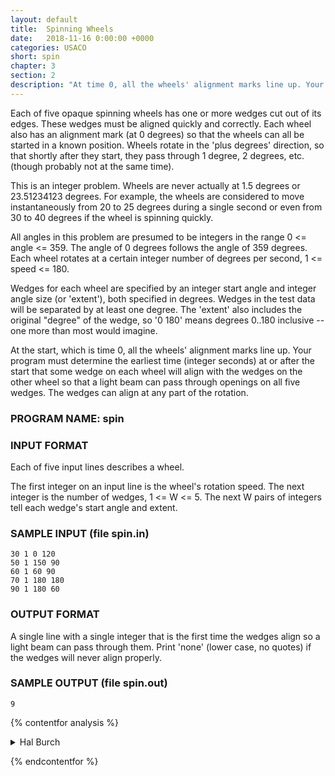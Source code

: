 ```yaml
---
layout: default
title:  Spinning Wheels
date:   2018-11-16 0:00:00 +0000
categories: USACO
short: spin
chapter: 3
section: 2
description: "At time 0, all the wheels' alignment marks line up. Your program must determine the earliest time (integer seconds) at or after the start that some wedge on each wheel will align with the wedges on the other wheel so that a light beam can pass through openings on all five wedges."
---
```


Each of five opaque spinning wheels has one or more wedges cut out of its edges. These wedges must be aligned quickly and correctly. Each wheel also has an alignment mark (at 0 degrees) so that the wheels can all be started in a known position. Wheels rotate in the 'plus degrees' direction, so that shortly after they start, they pass through 1 degree, 2 degrees, etc. (though probably not at the same time).

This is an integer problem. Wheels are never actually at 1.5 degrees or 23.51234123 degrees. For example, the wheels are considered to move instantaneously from 20 to 25 degrees during a single second or even from 30 to 40 degrees if the wheel is spinning quickly.

All angles in this problem are presumed to be integers in the range 0 <= angle <= 359. The angle of 0 degrees follows the angle of 359 degrees. Each wheel rotates at a certain integer number of degrees per second, 1 <= speed <= 180.

Wedges for each wheel are specified by an integer start angle and integer angle size (or 'extent'), both specified in degrees. Wedges in the test data will be separated by at least one degree. The 'extent' also includes the original "degree" of the wedge, so '0 180' means degrees 0..180 inclusive -- one more than most would imagine.

At the start, which is time 0, all the wheels' alignment marks line up. Your program must determine the earliest time (integer seconds) at or after the start that some wedge on each wheel will align with the wedges on the other wheel so that a light beam can pass through openings on all five wedges. The wedges can align at any part of the rotation.

### PROGRAM NAME: spin

### INPUT FORMAT

Each of five input lines describes a wheel.

The first integer on an input line is the wheel's rotation speed. The next integer is the number of wedges, 1 <= W <= 5. The next W pairs of integers tell each wedge's start angle and extent.

### SAMPLE INPUT (file spin.in)

```none
30 1 0 120
50 1 150 90
60 1 60 90
70 1 180 180
90 1 180 60
```

### OUTPUT FORMAT

A single line with a single integer that is the first time the wedges align so a light beam can pass through them. Print 'none' (lower case, no quotes) if the wedges will never align properly.

### SAMPLE OUTPUT (file spin.out)

```none
9
```

{% contentfor analysis %}

<details>
<summary>
Hal Burch
</summary>

The key observation for this problem is that after 360 seconds, the wheels have returned to their original locations, so if the wheels don't line up in 360 seconds, they will never line up.

To determine if there is a location through which a light can be shine, mark, for each wheel, which angles between 0 and 359 a light can be shone through. If any location gets marked for all the wheels, then a light can be shone through the entire system. Otherwise, no light can be shone through all the wheels.

```cpp
#include <stdio.h>
#include <assert.h>
#include <string.h>

int speed[5];      /* speed of each wheel */
int wedgest[5][5]; /* start of each wedge (-1 == no wedge) */
int wedglen[5][5]; /* length of each wedge */

int pos[5];        /* angular position of each wheel */
int t;             /* time (in seconds) since start */

/* (light[deg] >> wid) & 0x1 is true if and only if there
   is a wedge in wheel wid that a light can shine through at
   angle deg */
int light[360];    
 
/* mark all the degrees we can see through wheel w */
void mark_light(int w)
 {
  int lv, lv2; /* loop variables */
  int wpos; /* wedge position */

  for (lv = 0; lv < 5; lv++)
   {
    if (wedglen[w][lv] < 0) /* no more wedges for this wheel */
      break;

    /* start of wedge */
    wpos = (pos[w] + wedgest[w][lv]) % 360;

    for (lv2 = 0; lv2 <= wedglen[w][lv]; lv2++)
     { /* throughout extent of wedge */
      light[wpos] |= (1 << w); /* mark as hole in wheel */
      wpos = (wpos + 1) % 360; /* go to the next degree */
     }
   }
 }

int main(int argc, char **argv)
 {
  FILE *fp;
  FILE *fout;
  int w, f;
  int lv, lv2;

  fp = fopen("spin.in", "r");
  fout = fopen("spin.out", "w");
  assert(fp);
  assert(fout);
  
  /* read in the data */
  for (lv = 0; lv < 5; lv++)
   {
    fscanf (fp, "%d %d", &speed[lv], &w);
    for (lv2 = 0; lv2 < w; lv2++)
      fscanf (fp, "%d %d", &wedgest[lv][lv2], &wedglen[lv][lv2]);

    /* mark the rest of the wedges as not existing for this wheel */
    for (; lv2 < 5; lv2++)
      wedglen[lv][lv2] = -1;
   }

  f = 0;
  while (t < 360) /* for each time step */
   {
    memset(light, 0, sizeof(light));

    /* mark the degrees we can see through each wheel */
    for (lv = 0; lv < 5; lv++)
      mark_light(lv);

    for (lv = 0; lv < 360; lv++)
      if (light[lv] == 31) /* we can shine a light through all five wheels */
        f = 1;

    if (f) break; /* we found a match! */

    /* make a time step */
    t++;
    for (lv = 0; lv < 5; lv++)
      pos[lv] = (pos[lv] + speed[lv]) % 360;
   }

  /* after 360 time steps, all the wheels have returned to their
     original location */
  if (t >= 360) fprintf (fout, "none\n");
  else fprintf (fout, "%i\n", t);

  return 0;
 }
```

</details>

{% endcontentfor %}